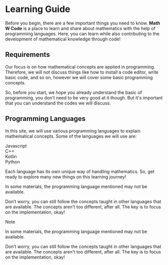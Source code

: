 # Learning Guide

Before you begin, there are a few important things you need to know. **Math W Code** is a place to learn and share about mathematics with the help of programming languages. Here, you can learn while also contributing to the development of mathematical knowledge through code!

## Requirements

Our focus is on how mathematical concepts are applied in programming. Therefore, we will not discuss things like how to install a code editor, write basic code, and so on, however we will cover some basic programming concepts.

So, before you start, we hope you already understand the basic of programming, you don't need to be very good at it though. But it's important that you can understand the codes we will discuss.

## Programming Languages

In this site, we will use various programming languages to explain mathematical concepts. Some of the languages ​​we will use are:

<div class="grid md:grid-cols-4 gap-4">
    <div class="flex gap-4 py-2 px-4 border-1px border-gray-400/25 items-center border-solid h-full w-full rounded-lg w-full max-w-xs mt-0!">
        <span class="i-logos-javascript" data-icon="logos:javascript" data-inline="false"></span> <span>Javascript</span>
    </div>
    <div class="flex gap-4 py-2 px-4 border-1px border-gray-400/25 items-center border-solid h-full w-full rounded-lg w-full max-w-xs mt-0!">
        <span class="i-logos-c-plusplus" data-icon="logos:cpp" data-inline="false"></span> <span>C++</span>
    </div>
    <div class="flex gap-4 py-2 px-4 border-1px border-gray-400/25 items-center border-solid h-full w-full rounded-lg w-full max-w-xs mt-0!">
        <span class="i-logos-kotlin-icon" data-icon="logos:javascript" data-inline="false"></span><span>Kotlin</span>
    </div>
    <div class="flex gap-4 py-2 px-4 border-1px border-gray-400/25 items-center border-solid h-full w-full rounded-lg w-full max-w-xs mt-0!">
        <span class="i-logos-python" data-icon="logos:python" data-inline="false"></span><span>Python</span>
    </div>
</div>

Each language has its own unique way of handling mathematics. So, get ready to explore many new things on this learning journey!

In some materials, the programming language mentioned may not be available.

Don’t worry, you can still follow the concepts taught in other languages that are available. The concepts aren't too different, after all. The key is to focus on the implementation, okay!

> [!NOTE]
> In some materials, the programming language mentioned may not be available.
>
> Don’t worry, you can still follow the concepts taught in other languages that are available. The concepts aren't too different, after all. The key is to focus on the implementation, okay!
